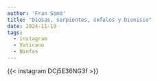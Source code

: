 ```yaml
---
author: 'Fran Simó'
title: "Diosas, serpientes, ónfalos y Dionisio"
date: 2024-11-19
tags:
  - instagram
  - Vaticano
  - Ninfas
---
```


{{< instagram DCj5E36NG3f >}}

